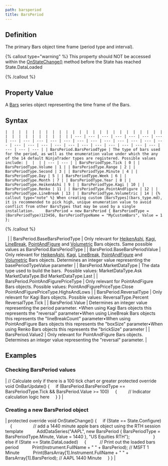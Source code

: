 ```yaml
---
path: barsperiod
title: BarsPeriod
---
```


## Definition

The primary Bars object time frame (period type and interval).

{% callout type="warning" %}
This property should NOT be accessed within the [OnStateChange()](onstatechange.md) method before the State has reached State.DataLoaded

{% /callout %}

## Property Value

A [Bars](bars.md) series object representing the time frame of the Bars.

## Syntax

`|  |  |  |  |  |  |  |  |  |  |  |  |  |  |  |  |  |  |  |  |  |  |  |  |  |  |  |  |  |  |  |  |  |
| --- | --- | --- | --- | --- | --- | --- | --- | --- | --- | --- | --- | --- | --- | --- | --- | --- | --- | --- | --- | --- | --- | --- | --- | --- | --- | --- | --- | --- | --- | --- | --- | --- |
| BarsPeriod.BarsPeriodType | The type of bars used for the period, as well as the enumeration value under which the any of the 14 default NinjaTrader types are registered. Possible values include:
|  |  |
| --- | --- |
| BarsPeriodType.Tick | 0 |
| BarsPeriodType.Volume | 1 |
| BarsPeriodType.Range | 2 |
| BarsPeriodType.Second | 3 |
| BarsPeriodType.Minute | 4 |
| BarsPeriodType.Day | 5 |
| BarsPeriodType.Week | 6 |
| BarsPeriodType.Month | 7 |
| BarsPeriodType.Year | 8 |
| BarsPeriodType.HeikenAshi | 9 |
| BarsPeriodType.Kagi | 10 |
| BarsPeriodType.Renko | 11 |
| BarsPeriodType.PointAndFigure | 12 |
| BarsPeriodType.LineBreak | 13 |
| BarsPeriodType.Volumetric | 14 |
{% callout type="note" %}
When creating custom [BarsTypes](bars_type.md), it is recommended to pick high, unique enumeration value to avoid conflict from other BarsTypes that may be used by a single installation.  
 
BarsPeriod = new BarsPeriod { BarsPeriodType = (BarsPeriodType)123456, BarsPeriodTypeName = "MyCustomBars", Value = 1 };`

{% /callout %}

  |
| BarsPeriod.BaseBarsPeriodType | Only relevant for [HeikenAshi](addheikenashi.md), [Kagi](addkagi.md), [LineBreak](addlinebreak.md), [PointAndFigure](addpointandfigure.md) and [Volumetric](addvolumetric.md) Bars objects. Same possible values as BarsPeriod.BarsPeriodType |
| BarsPeriod.BaseBarsPeriodValue | Only relevant for [HeikenAshi](addheikenashi.md), [Kagi](addkagi.md), [LineBreak](addlinebreak.md), [PointAndFigure](addpointandfigure.md) and [Volumetric](addvolumetric.md) Bars objects. Determines an integer value representing the basePeriodTypeValue parameter |
| BarsPeriod.MarketDataType | The data type used to build the bars.  Possible values:
MarketDataType.Ask
MarketDataType.Bid
MarketDataType.Last |
| BarsPeriod.PointAndFigurePriceType | Only relevant for PointAndFigure Bars objects. Possible values:
PointAndFigurePriceType.Close
PointAndFigurePriceType.HighsAndLows |
| BarsPeriod.ReversalType | Only relevant for Kagi Bars objects. Possible values:
ReversalType.Percent
ReversalType.Tick |
| BarsPeriod.Value | Determines an integer value representing the period parameter.
•When using Kagi Bars objects this represents the "reversal" parameter•When using LineBreak Bars objects this represents the "lineBreakCount" parameter•When using PointAndFigure Bars objects this represents the "boxSize" parameter•When using Renko Bars objects this represents the "brickSize" parameter |
| BarsPeriod.Value2 | Only relevant for PointAndFigure Bars objects. Determines an integer value representing the "reversal" parameter. |

## Examples

### Checking BarsPeriod values

| // Calculate only if there is a 100 tick chart or greater
protected override void OnBarUpdate()
{
     if (BarsPeriod.BarsPeriodType == BarsPeriodType.Tick && BarsPeriod.Value >= 100)
     {
         // Indicator calculation logic here
     }
} |

### Creating a new BarsPeriod object

| protected override void OnStateChange()
{
     if (State == State.Configure)
     {      
           // add a 1440 minute apple bars object using the RTH session template
           AddDataSeries("AAPL", new BarsPeriod { BarsPeriodType = BarsPeriodType.Minute, Value = 1440 }, "US Equities RTH");              
     }
 
     else if (State == State.DataLoaded)
     {
           // Print out the loaded bars period
           Print(Instrument.FullName + " " + BarsPeriod); // MSFT 1 Minute
           Print(BarsArray[1].Instrument.FullName + " " + BarsArray[1].BarsPeriod); // AAPL 1440 Minute
     }
} |
